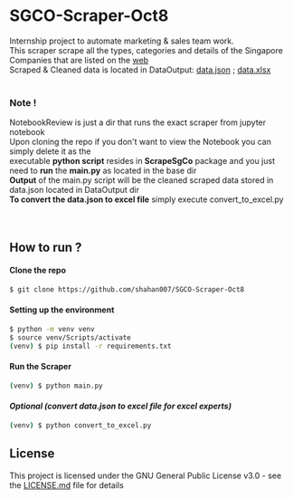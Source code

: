 # SGCO-Scraper-Oct8
Internship project to automate marketing & sales team work.<br>
This scraper scrape all the types, categories and details of the Singapore Companies that are listed on the [web](http://singapore-companies-directory.com/sitemap.htm)<br>
Scraped & Cleaned data is located in DataOutput: [data.json](https://github.com/shahan007/SGCO-Scraper/blob/main/DataOutput/data.json) ; [data.xlsx](https://github.com/shahan007/SGCO-Scraper/blob/main/DataOutput/data.xlsx)
<br><br>

### Note !
NotebookReview is just a dir that runs the exact scraper from jupyter notebook<br>
Upon cloning the repo if you don't want to view the Notebook you can simply delete it as the <br>
executable **python script** resides in **ScrapeSgCo** package and you just need to **run** the **main.py** as located in the base dir<br>
**Output** of the main.py script will be the cleaned scraped data stored in data.json located in DataOutput dir<br>
**To convert the data.json to excel file** simply execute convert_to_excel.py<br>
<br><br>

## How to run ?

#### Clone the repo
```bash
$ git clone https://github.com/shahan007/SGCO-Scraper-Oct8
```

#### Setting up the environment
```bash
$ python -m venv venv
$ source venv/Scripts/activate
(venv) $ pip install -r requirements.txt
```

#### Run the Scraper
```bash
(venv) $ python main.py
```
#### _Optional (convert data.json to excel file for excel experts)_
```bash
(venv) $ python convert_to_excel.py
```
## License
This project is licensed under the GNU General Public License v3.0 - see the [LICENSE.md](https://github.com/shahan007/SGCO-Scraper/blob/main/LICENSE) file for details
